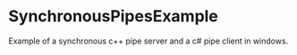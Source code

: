 # SynchronousPipesExample
Example of a synchronous c++ pipe server and a c# pipe client in windows. 
